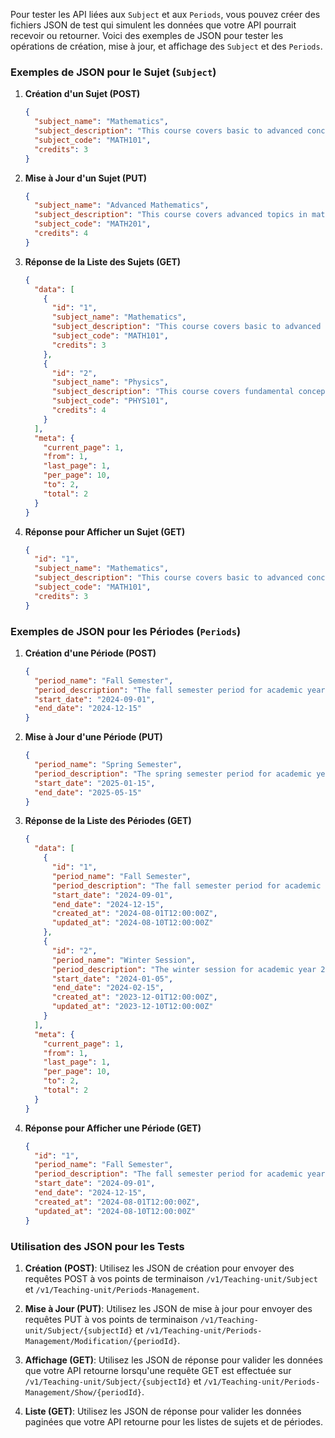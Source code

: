 Pour tester les API liées aux `Subject` et aux `Periods`, vous pouvez créer des fichiers JSON de test qui simulent les données que votre API pourrait recevoir ou retourner. Voici des exemples de JSON pour tester les opérations de création, mise à jour, et affichage des `Subject` et des `Periods`.

### Exemples de JSON pour le Sujet (`Subject`)

1. **Création d'un Sujet (POST)**
   
   ```json
   {
     "subject_name": "Mathematics",
     "subject_description": "This course covers basic to advanced concepts in mathematics.",
     "subject_code": "MATH101",
     "credits": 3
   }
   ```

2. **Mise à Jour d'un Sujet (PUT)**
   
   ```json
   {
     "subject_name": "Advanced Mathematics",
     "subject_description": "This course covers advanced topics in mathematics.",
     "subject_code": "MATH201",
     "credits": 4
   }
   ```

3. **Réponse de la Liste des Sujets (GET)**
   
   ```json
   {
     "data": [
       {
         "id": "1",
         "subject_name": "Mathematics",
         "subject_description": "This course covers basic to advanced concepts in mathematics.",
         "subject_code": "MATH101",
         "credits": 3
       },
       {
         "id": "2",
         "subject_name": "Physics",
         "subject_description": "This course covers fundamental concepts in physics.",
         "subject_code": "PHYS101",
         "credits": 4
       }
     ],
     "meta": {
       "current_page": 1,
       "from": 1,
       "last_page": 1,
       "per_page": 10,
       "to": 2,
       "total": 2
     }
   }
   ```

4. **Réponse pour Afficher un Sujet (GET)**
   
   ```json
   {
     "id": "1",
     "subject_name": "Mathematics",
     "subject_description": "This course covers basic to advanced concepts in mathematics.",
     "subject_code": "MATH101",
     "credits": 3
   }
   ```

### Exemples de JSON pour les Périodes (`Periods`)

1. **Création d'une Période (POST)**
   
   ```json
   {
     "period_name": "Fall Semester",
     "period_description": "The fall semester period for academic year 2024.",
     "start_date": "2024-09-01",
     "end_date": "2024-12-15"
   }
   ```

2. **Mise à Jour d'une Période (PUT)**
   
   ```json
   {
     "period_name": "Spring Semester",
     "period_description": "The spring semester period for academic year 2025.",
     "start_date": "2025-01-15",
     "end_date": "2025-05-15"
   }
   ```

3. **Réponse de la Liste des Périodes (GET)**
   
   ```json
   {
     "data": [
       {
         "id": "1",
         "period_name": "Fall Semester",
         "period_description": "The fall semester period for academic year 2024.",
         "start_date": "2024-09-01",
         "end_date": "2024-12-15",
         "created_at": "2024-08-01T12:00:00Z",
         "updated_at": "2024-08-10T12:00:00Z"
       },
       {
         "id": "2",
         "period_name": "Winter Session",
         "period_description": "The winter session for academic year 2024.",
         "start_date": "2024-01-05",
         "end_date": "2024-02-15",
         "created_at": "2023-12-01T12:00:00Z",
         "updated_at": "2023-12-10T12:00:00Z"
       }
     ],
     "meta": {
       "current_page": 1,
       "from": 1,
       "last_page": 1,
       "per_page": 10,
       "to": 2,
       "total": 2
     }
   }
   ```

4. **Réponse pour Afficher une Période (GET)**
   
   ```json
   {
     "id": "1",
     "period_name": "Fall Semester",
     "period_description": "The fall semester period for academic year 2024.",
     "start_date": "2024-09-01",
     "end_date": "2024-12-15",
     "created_at": "2024-08-01T12:00:00Z",
     "updated_at": "2024-08-10T12:00:00Z"
   }
   ```

### Utilisation des JSON pour les Tests

1. **Création (POST)**:
   Utilisez les JSON de création pour envoyer des requêtes POST à vos points de terminaison `/v1/Teaching-unit/Subject` et `/v1/Teaching-unit/Periods-Management`.

2. **Mise à Jour (PUT)**:
   Utilisez les JSON de mise à jour pour envoyer des requêtes PUT à vos points de terminaison `/v1/Teaching-unit/Subject/{subjectId}` et `/v1/Teaching-unit/Periods-Management/Modification/{periodId}`.

3. **Affichage (GET)**:
   Utilisez les JSON de réponse pour valider les données que votre API retourne lorsqu'une requête GET est effectuée sur `/v1/Teaching-unit/Subject/{subjectId}` et `/v1/Teaching-unit/Periods-Management/Show/{periodId}`.

4. **Liste (GET)**:
   Utilisez les JSON de réponse pour valider les données paginées que votre API retourne pour les listes de sujets et de périodes.
